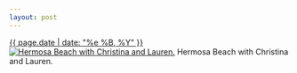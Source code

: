 ```yaml
---
layout: post
---
```


<p>
  <time><a href="/292">{{ page.date | date: "%e %B, %Y" }}</a></time>
  <a href="/292"><img src="{{ site.assets_url }}/292-320.jpg" srcset="{{ site.assets_url }}/292-640.jpg 640w, {{ site.assets_url }}/292-480.jpg 480w, {{ site.assets_url }}/292-320.jpg 320w, {{ site.assets_url }}/292-160.jpg 160w" sizes="(min-width: 700px) 50vw, calc(100vw - 2rem)" alt="Hermosa Beach with Christina and Lauren." /></a>
  <span>Hermosa Beach with Christina and Lauren.</span>
</p>
